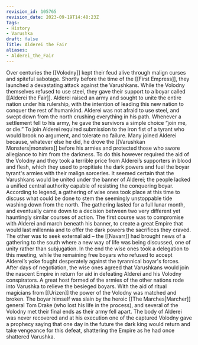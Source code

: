 ```yaml
---
revision_id: 105765
revision_date: 2023-09-19T14:48:23Z
Tags:
- History
- Varushka
draft: false
Title: Alderei the Fair
aliases:
- Alderei_the_Fair
---
```

Over centuries the [[Volodny]] kept their feud alive through malign curses and spiteful sabotage. Shortly before the time of the [[First Empress]], they launched a devastating attack against the Varushkans. While the Volodny themselves refused to use steel, they gave their support to a boyar called [[Alderei the Fair]]. Alderei raised an army and sought to unite the entire nation under his rulership, with the intention of leading this new nation to conquer the rest of humankind. Alderei was not afraid to use steel, and swept down from the north crushing everything in his path. Whenever a settlement fell to his army, he gave the survivors a simple choice “join me, or die.” To join Alderei required submission to the iron fist of a tyrant who would brook no argument, and tolerate no failure.
Many joined Alderei because, whatever else he did, he drove the [[Varushkan Monsters|monsters]] before his armies and protected those who swore allegiance to him from the darkness. To do this however required the aid of the Volodny and they took a terrible price from Alderei’s supporters in blood and flesh, which they used to propitiate the dark powers and fuel the boyar tyrant's armies with their malign sorceries.
It seemed certain that the Varushkans would be united under the banner of Alderei; the people lacked a unified central authority capable of resisting the conquering boyar. According to legend, a gathering of wise ones took place at this time to discuss what could be done to stem the seemingly unstoppable tide washing down from the north. The gathering lasted for a full lunar month, and eventually came down to a decision between two very different yet hauntingly similar courses of action.
The first course was to compromise with Alderei and march beneath his banner, to create a great Empire that would last millennia and to offer the dark powers the sacrifices they craved. The other was to seek external aid – the [[Navarr]] had brought news of a gathering to the south where a new way of life was being discussed, one of unity rather than subjugation. In the end the wise ones took a delegation to this meeting, while the remaining free boyars who refused to accept Alderei’s yoke fought desperately against the tyrannical boyar's forces.
After days of negotiation, the wise ones agreed that Varushkans would join the nascent Empire in return for aid in defeating Alderei and his Volodny conspirators. A great host formed of the armies of the other nations rode into Varushka to relieve the besieged boyars. With the aid of ritual magicians from [[Urizen]] the power of the Volodny was matched and broken. The boyar himself was slain by the heroic [[The Marches|Marcher]] general Tom Drake (who lost his life in the process), and several of the Volodny met their final ends as their army fell apart.
The body of Alderei was never recovered and at his execution one of the captured Volodny gave a prophecy saying that one day in the future the dark king would return and take vengeance for this defeat, shattering the Empire as he had once shattered Varushka.